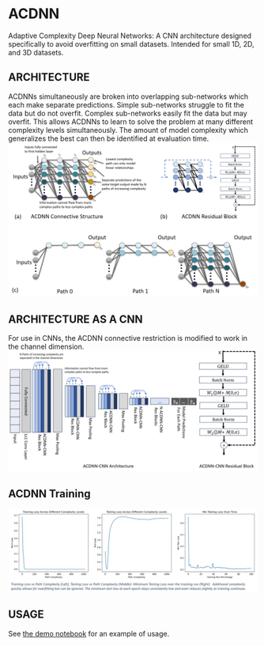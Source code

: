# ACDNN
Adaptive Complexity Deep Neural Networks: A CNN architecture designed specifically to avoid overfitting on small datasets. Intended for small 1D, 2D, and 3D datasets.

## ARCHITECTURE
ACDNNs simultaneously are broken into overlapping sub-networks which each make separate predictions. Simple sub-networks struggle to fit the data but do not overfit. Complex sub-networks easily fit the data but may overfit. This allows ACDNNs to learn to solve the problem at many different complexity levels simultaneously. The amount of model complexity which generalizes the best can then be identified at evaluation time.
![ACDNN Architecture](resources/figure1.png)

## ARCHITECTURE AS A CNN
For use in CNNs, the ACDNN connective restriction is modified to work in the channel dimension.
![ACDNN-CNN Architecture](resources/figure2.png)

## ACDNN Training
![ACDNN Training](resources/figure3.png)

## USAGE
See [the demo notebook](ACDNN-CNN-3D-demo.ipynb) for an example of usage.
